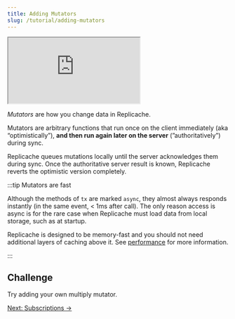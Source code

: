 ```yaml
---
title: Adding Mutators
slug: /tutorial/adding-mutators
---
```


<iframe src="https://codesandbox.io/embed/replicache-mutators-jvqxpb?autoresize=1&fontsize=12&hidenavigation=1&theme=light&codemirror=1&view=split"
     style={{'width':'100%','height':'350px', 'border':'1px solid rgb(222,221,221)', 'overflow':'hidden'}}
     title="constructing-replicache"
     allow="accelerometer; ambient-light-sensor; camera; encrypted-media; geolocation; gyroscope; hid; microphone; midi; payment; usb; vr; xr-spatial-tracking"
     sandbox="allow-forms allow-modals allow-popups allow-presentation allow-same-origin allow-scripts"
></iframe>

_Mutators_ are how you change data in Replicache.

Mutators are arbitrary functions that run once on the client immediately (aka “optimistically”), **and then run again later on the server** (”authoritatively”) during sync.

Replicache queues mutations locally until the server acknowledges them during sync. Once the authoritative server result is known, Replicache reverts the optimistic version completely.

:::tip Mutators are fast

Although the methods of `tx` are marked `async`, they almost always responds instantly (in the same event, < 1ms after call). The only reason access is async is for the rare case when Replicache must load data from local storage, such as at startup.

Replicache is designed to be memory-fast and you should not need additional layers of caching above it. See [performance](/concepts/performance) for more information.

:::

<h2>Challenge</h2>

Try adding your own multiply mutator.

<div style={{fontSize:"1.2em", fontWeight:"bold", marginTop:"3em"}}><a href="/tutorial/subscriptions">Next: Subscriptions &rarr;</a></div>

